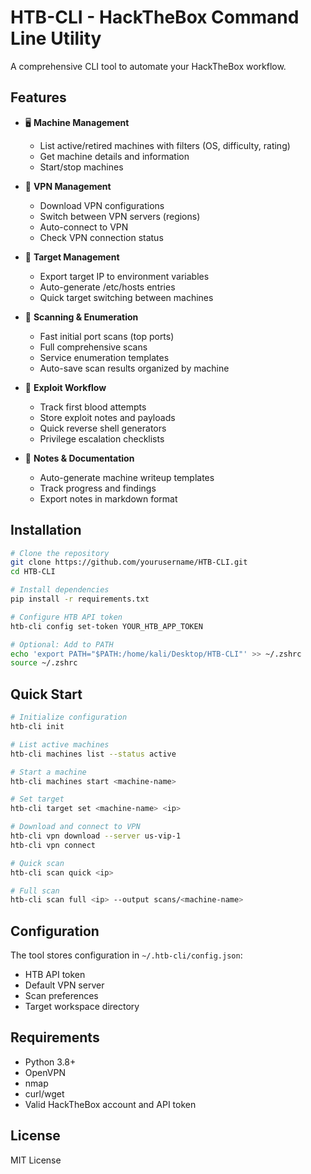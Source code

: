 # HTB-CLI - HackTheBox Command Line Utility

A comprehensive CLI tool to automate your HackTheBox workflow.

## Features

- 🖥️  **Machine Management**
  - List active/retired machines with filters (OS, difficulty, rating)
  - Get machine details and information
  - Start/stop machines
  
- 🔌 **VPN Management**
  - Download VPN configurations
  - Switch between VPN servers (regions)
  - Auto-connect to VPN
  - Check VPN connection status

- 🎯 **Target Management**
  - Export target IP to environment variables
  - Auto-generate /etc/hosts entries
  - Quick target switching between machines

- 🚀 **Scanning & Enumeration**
  - Fast initial port scans (top ports)
  - Full comprehensive scans
  - Service enumeration templates
  - Auto-save scan results organized by machine

- 💉 **Exploit Workflow**
  - Track first blood attempts
  - Store exploit notes and payloads
  - Quick reverse shell generators
  - Privilege escalation checklists

- 📝 **Notes & Documentation**
  - Auto-generate machine writeup templates
  - Track progress and findings
  - Export notes in markdown format

## Installation

```bash
# Clone the repository
git clone https://github.com/yourusername/HTB-CLI.git
cd HTB-CLI

# Install dependencies
pip install -r requirements.txt

# Configure HTB API token
htb-cli config set-token YOUR_HTB_APP_TOKEN

# Optional: Add to PATH
echo 'export PATH="$PATH:/home/kali/Desktop/HTB-CLI"' >> ~/.zshrc
source ~/.zshrc
```

## Quick Start

```bash
# Initialize configuration
htb-cli init

# List active machines
htb-cli machines list --status active

# Start a machine
htb-cli machines start <machine-name>

# Set target
htb-cli target set <machine-name> <ip>

# Download and connect to VPN
htb-cli vpn download --server us-vip-1
htb-cli vpn connect

# Quick scan
htb-cli scan quick <ip>

# Full scan
htb-cli scan full <ip> --output scans/<machine-name>
```

## Configuration

The tool stores configuration in `~/.htb-cli/config.json`:
- HTB API token
- Default VPN server
- Scan preferences
- Target workspace directory

## Requirements

- Python 3.8+
- OpenVPN
- nmap
- curl/wget
- Valid HackTheBox account and API token

## License

MIT License
